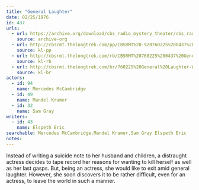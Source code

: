 ```yaml
---
title: "General Laughter"
date: 02/25/1976
id: 437
urls: 
  - url: https://archive.org/download/cbs_radio_mystery_theater/cbs_radio_mystery_theater-0401-0450.zip/cbs_radio_mystery_theater-0401-0450%2Fcbsrmt_0437_general_laughter.mp3
    source: archive-org
  - url: http://cbsrmt.thelongtrek.com/pp/CBSRMT%20-%20760225%200437%20General%20Laughter_pp.mp3
    source: kl-pp
  - url: http://cbsrmt.thelongtrek.com/rb/CBSRMT%20760225%200437%20General%20Laughter_wuwm%20recorded%207_16_76.mp3
    source: kl-rb
  - url: http://cbsrmt.thelongtrek.com/br/760225%20General%20Laughter-WOR.mp3
    source: kl-br
actors:  
  - id: 94
    name: Mercedes McCambridge  
  - id: 49
    name: Mandel Kramer  
  - id: 32
    name: Sam Gray
writers:  
  - id: 43
    name: Elspeth Eric
searchable: Mercedes McCambridge,Mandel Kramer,Sam Gray Elspeth Eric
notes:  
---
```

Instead of writing a suicide note to her husband and children, a distraught actress decides to tape record her reasons for wanting to kill herself as well as her last gasps. But, being an actress, she would like to exit amid general laughter. However, she soon discovers it to be rather difficult, even for an actress, to leave the world in such a manner.